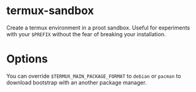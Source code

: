 # termux-sandbox
Create a termux environment in a proot sandbox.
Useful for experiments with your `$PREFIX` without the fear of breaking your installation.

# Options
You can override `$TERMUX_MAIN_PACKAGE_FORMAT` to `debian` or `pacman` to download bootstrap with an another package manager.

